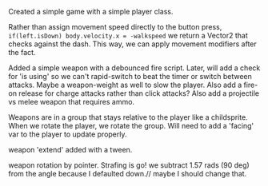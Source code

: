 Created a simple game with a simple player class.

Rather than assign movement speed directly to the button press, ```if(left.isDown) body.velocity.x = -walkspeed``` we return a Vector2 that checks against the dash. This way, we can apply movement modifiers after the fact.

Added a simple weapon with a debounced fire script. Later, will add a check for 'is using' so we can't rapid-switch to beat the timer or switch between attacks. Maybe a weapon-weight as well to slow the player.  Also add a fire-on release for charge attacks rather than click attacks?
Also add a projectile vs melee weapon that requires ammo.

Weapons are in a group that stays relative to the player like a childsprite. When we rotate the player, we rotate the group. Will need to add a 'facing' var to the player to update properly.

weapon 'extend' added with a tween.

weapon rotation by pointer. Strafing is go! we subtract 1.57 rads (90 deg) from the angle because I defaulted down.// maybe I should change that. 
